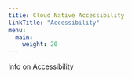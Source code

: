 ```yaml
---
title: Cloud Native Accessibility
linkTitle: "Accessibility"
menu:
  main:
    weight: 20
---
```


Info on Accessibility